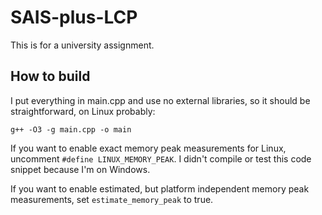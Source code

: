 # SAIS-plus-LCP

This is for a university assignment.

## How to build

I put everything in main.cpp and use no external libraries, so it should be straightforward, on Linux probably:
```
g++ -O3 -g main.cpp -o main
```

If you want to enable exact memory peak measurements for Linux, uncomment `#define LINUX_MEMORY_PEAK`. I didn't compile or test this code snippet because I'm on Windows.

If you want to enable estimated, but platform independent memory peak measurements, set `estimate_memory_peak` to true.
